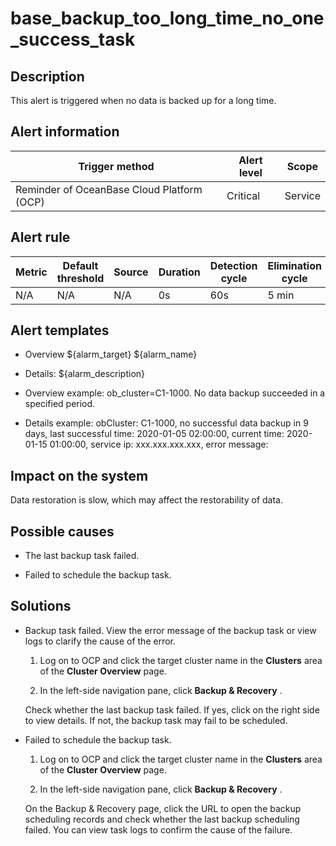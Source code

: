 base_backup_too_long_time_no_one_success_task
==================================================================



Description
--------------------------------

This alert is triggered when no data is backed up for a long time.

Alert information
--------------------------------------



|               Trigger method               | Alert level |  Scope  |
|--------------------------------------------|-------------|---------|
| Reminder of OceanBase Cloud Platform (OCP) | Critical    | Service |



Alert rule
-------------------------------



| Metric | Default threshold | Source | Duration | Detection cycle | Elimination cycle |
|--------|-------------------|--------|----------|-----------------|-------------------|
| N/A    | N/A               | N/A    | 0s       | 60s             | 5 min             |



Alert templates
------------------------------------

* Overview \${alarm_target} ${alarm_name}



* Details: ${alarm_description}



* Overview example: ob_cluster=C1-1000. No data backup succeeded in a specified period.



* Details example: obCluster: C1-1000, no successful data backup in 9 days, last successful time: 2020-01-05 02:00:00, current time: 2020-01-15 01:00:00, service ip: xxx.xxx.xxx.xxx, error message:






Impact on the system
-----------------------------------------

Data restoration is slow, which may affect the restorability of data.

Possible causes
------------------------------------

* The last backup task failed.



* Failed to schedule the backup task.






Solutions
------------------------------

* Backup task failed. View the error message of the backup task or view logs to clarify the cause of the error.

  1. Log on to OCP and click the target cluster name in the **Clusters** area of the **Cluster Overview** page.



  2. In the left-side navigation pane, click **Backup \& Recovery** .






  Check whether the last backup task failed. If yes, click on the right side to view details. If not, the backup task may fail to be scheduled.


* Failed to schedule the backup task.

  1. Log on to OCP and click the target cluster name in the **Clusters** area of the **Cluster Overview** page.



  2. In the left-side navigation pane, click **Backup \& Recovery** .






  On the Backup \& Recovery page, click the URL to open the backup scheduling records and check whether the last backup scheduling failed. You can view task logs to confirm the cause of the failure.
